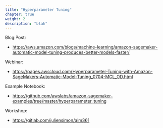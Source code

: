 ```yaml
---
title: "Hyperparameter Tuning"
chapter: true
weight: 2
description: "blah"
---
```


Blog Post:
- https://aws.amazon.com/blogs/machine-learning/amazon-sagemaker-automatic-model-tuning-produces-better-models-faster/ 

Webinar:
- https://pages.awscloud.com/Hyperparameter-Tuning-with-Amazon-SageMakers-Automatic-Model-Tuning_0704-MCL_OD.html 

Example Notebook:
- https://github.com/awslabs/amazon-sagemaker-examples/tree/master/hyperparameter_tuning 

Workshop:
- https://gitlab.com/juliensimon/aim361 